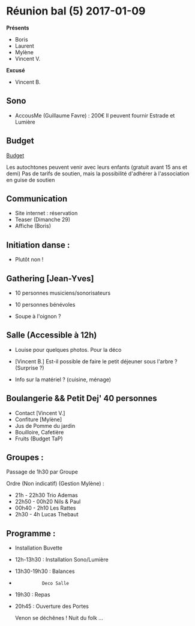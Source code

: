 # Réunion bal (5) 2017-01-09

**Présents**

- Boris
- Laurent
- Mylène
- Vincent V.

**Excusé**

- Vincent B.

## Sono

- AccousMe (Guillaume Favre) : 200€
Il peuvent fournir Estrade et Lumière  


## Budget

[Budget]('https://docs.google.com/spreadsheets/d/1poaPCdNYUTNwTr-Jnvo4pisnh943GeQiF4oYYYSJGlc/edit#gid=0')

Les autochtones peuvent venir avec leurs enfants (gratuit avant 15 ans et demi)
Pas de tarifs de soutien, mais la possibilité d'adhérer à l'association en guise de soutien

## Communication

- Site internet : réservation
- Teaser (Dimanche 29)
- Affiche (Boris)

## Initiation danse :

- Plutôt non !

## Gathering [Jean-Yves]

- 10 personnes musiciens/sonorisateurs
- 10 personnes bénévoles

- Soupe à l'oignon ? 

## Salle (Accessible à 12h)

- Louise pour quelques photos. Pour la déco

- [Vincent B.] Est-il possible de faire le petit déjeuner sous l'arbre ? (Surprise ?)

- Info sur la matériel ? (cuisine, ménage)

## Boulangerie && Petit Dej' 40 personnes

- Contact  [Vincent V.]
- Confiture [Mylène]
- Jus de Pomme du jardin
- Bouilloire, Cafetière
- Fruits (Budget TaP)

## Groupes :

Passage de 1h30 par Groupe

Ordre (Non indicatif) (Gestion Mylène) :
  - 21h - 22h30     Trio Ademas
  - 22h50 - 00h20   Nils & Paul
  - 00h40 - 2h10    Les Rattes
  - 2h30 - 4h       Lucas Thebaut

## Programme :

- Installation Buvette
- 12h-13h30 :   Installation Sono/Lumière
- 13h30-19h30 :  Balances
-               Deco Salle

- 19h30 : Repas
- 20h45 : Ouverture des Portes



  Venon se déchênes ! Nuit du folk ...

